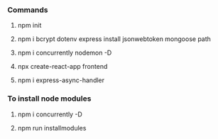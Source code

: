 ### Commands

1. npm init

1. npm i bcrypt dotenv express install jsonwebtoken mongoose path

1. npm i concurrently nodemon -D

1. npx create-react-app frontend

1. npm i express-async-handler

### To install node modules

1. npm i concurrently -D

1. npm run installmodules
